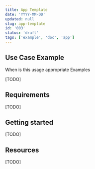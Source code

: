 ```yaml
---
title: App Template
date: 'YYYY-MM-DD'
updated: null
slug: app-template
id: '003'
status: 'draft'
tags: ['example', 'doc', 'app']
---
```


## Use Case Example

When is this usage appropriate
Examples

[TODO]

## Requirements

[TODO]

## Getting started

[TODO]

## Resources

[TODO]
